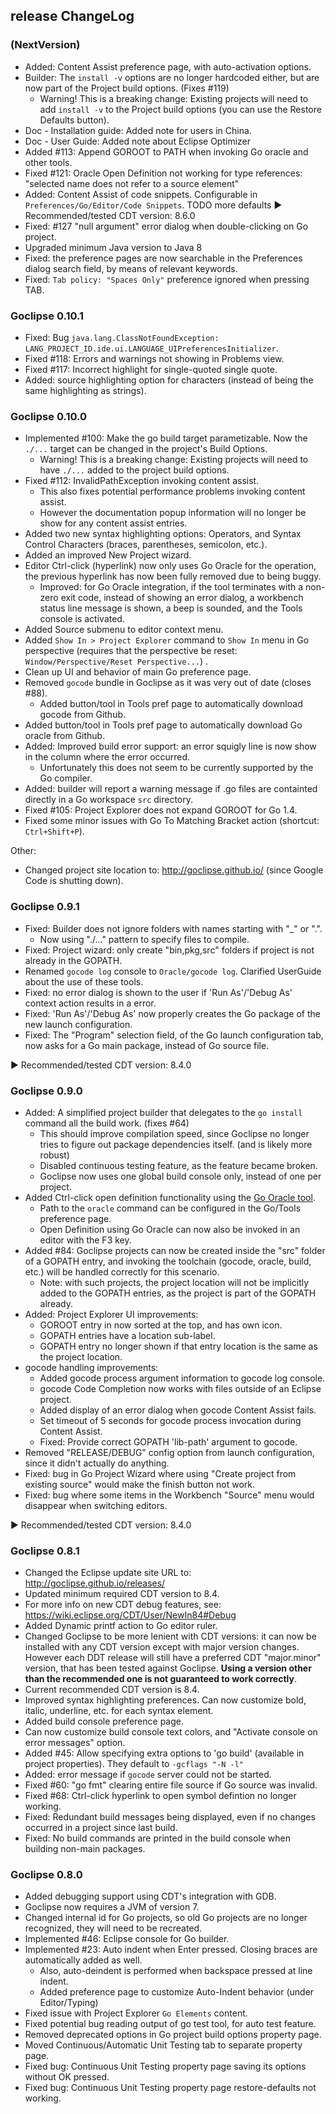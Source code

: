 ## release ChangeLog

### (NextVersion)
 * Added: Content Assist preference page, with auto-activation options.
 * Builder: The `install -v` options are no longer hardcoded either, but are now part of the Project build options. (Fixes #119)
   * Warning! This is a breaking change: Existing projects will need to add `install -v` to the Project build options (you can use the Restore Defaults button).
 * Doc - Installation guide: Added note for users in China.
 * Doc - User Guide: Added note about Eclipse Optimizer
 * Added #113: Append GOROOT to PATH when invoking Go oracle and other tools.
 * Fixed #121: Oracle Open Definition not working for type references: "selected name does not refer to a source element"
 * Added: Content Assist of code snippets. Configurable in `Preferences/Go/Editor/Code Snippets`. TODO more defaults
  ▶ Recommended/tested CDT version: 8.6.0
 * Fixed: #127 "null argument" error dialog when double-clicking on Go project.
 * Upgraded minimum Java version to Java 8
 * Fixed: the preference pages are now searchable in the Preferences dialog search field, by means of relevant keywords.
 * Fixed: `Tab policy: "Spaces Only"` preference ignored when pressing TAB.


### Goclipse 0.10.1
 * Fixed: Bug `java.lang.ClassNotFoundException: LANG_PROJECT_ID.ide.ui.LANGUAGE_UIPreferencesInitializer`.
 * Fixed #118: Errors and warnings not showing in Problems view.
 * Fixed #117: Incorrect highlight for single-quoted single quote.
 * Added: source highlighting option for characters (instead of being the same highlighting as strings).

### Goclipse 0.10.0
 * Implemented #100: Make the go build target parametizable. Now the `./...` target can be changed in the project's Build Options.
   * Warning! This is a breaking change: Existing projects will need to have `./...` added to the project build options.
 * Fixed #112: InvalidPathException invoking content assist. 
   * This also fixes potential performance problems invoking content assist.
   * However the documentation popup information will no longer be show for any content assist entries.
 * Added two new syntax highlighting options: Operators, and Syntax Control Characters (braces, parentheses, semicolon, etc.).
 * Added an improved New Project wizard.
 * Editor Ctrl-click (hyperlink) now only uses Go Oracle for the operation, the previous hyperlink has now been fully removed due to being buggy.
   * Improved: for Go Oracle integration, if the tool terminates with a non-zero exit code, instead of showing an error dialog, 
a workbench status line message is shown, a beep is sounded, and the Tools console is activated.   
 * Added Source submenu to editor context menu.
 * Added `Show In > Project Explorer` command to `Show In` menu in Go perspective (requires that the perspective be reset: `Window/Perspective/Reset Perspective...`) .
 * Clean up UI and behavior of main Go preference page.
 * Removed `gocode` bundle in Goclipse as it was very out of date (closes #88).
   * Added button/tool in Tools pref page to automatically download gocode from Github. 
 * Added button/tool in Tools pref page to automatically download Go oracle from Github. 
 * Added: Improved build error support: an error squigly line is now show in the column where the error occurred.
   * Unfortunately this does not seem to be currently supported by the Go compiler.
 * Added: builder will report a warning message if .go files are containted directly in a Go workspace `src` directory.
 * Fixed #105: Project Explorer does not expand GOROOT for Go 1.4.
 * Fixed some minor issues with Go To Matching Bracket action (shortcut: `Ctrl+Shift+P`).

Other:
 * Changed project site location to: http://goclipse.github.io/ (since Google Code is shutting down).


### Goclipse 0.9.1
 * Fixed: Builder does not ignore folders with names starting with "_" or ".".
   * Now using "./..." pattern to specify files to compile.
 * Fixed: Project wizard: only create "bin,pkg,src" folders if project is not already in the GOPATH.
 * Renamed `gocode log` console to `Oracle/gocode log`. Clarified UserGuide about the use of these tools.
 * Fixed: no error dialog is shown to the user if 'Run As'/'Debug As' context action results in a error.
 * Fixed: 'Run As'/'Debug As' now properly creates the Go package of the new launch configuration.
 * Fixed: The "Program" selection field, of the Go launch configuration tab, now asks for a Go main package, instead of Go source file.
 
▶ Recommended/tested CDT version: 8.4.0

### Goclipse 0.9.0
 * Added: A simplified project builder that delegates to the `go install` command all the build work. (fixes #64)
   * This should improve compilation speed, since Goclipse no longer tries to figure out package dependencies itself. (and is likely more robust)
   * Disabled continuous testing feature, as the feature became broken.
   * Goclipse now uses one global build console only, instead of one per project.
 * Added Ctrl-click open definition functionality using the [Go Oracle tool](http://golang.org/s/oracle-user-manual).
   * Path to the `oracle` command can be configured in the Go/Tools preference page.
   * Open Definition using Go Oracle can now also be invoked in an editor with the F3 key.
 * Added #84: Goclipse projects can now be created inside the "src" folder of a GOPATH entry, and invoking the toolchain (gocode, oracle, build, etc.) will be handled correctly for this scenario.
   * Note: with such projects, the project location will not be implicitly added to the GOPATH entries, as the project is part of the GOPATH already. 
 * Added: Project Explorer UI improvements:
   * GOROOT entry in now sorted at the top, and has own icon.
   * GOPATH entries have a location sub-label.
   * GOPATH entry no longer shown if that entry location is the same as the project location.
 * gocode handling improvements:
   * Added gocode process argument information to gocode log console.
   * gocode Code Completion now works with files outside of an Eclipse project.
   * Added display of an error dialog when gocode Content Assist fails.
   * Set timeout of 5 seconds for gocode process invocation during Content Assist. 
   * Fixed: Provide correct GOPATH 'lib-path' argument to gocode. 
 * Removed "RELEASE/DEBUG" config option from launch configuration, since it didn't actually do anything.
 * Fixed: bug in Go Project Wizard where using "Create project from existing source" would make the finish button not work.
 * Fixed: bug where some items in the Workbench "Source" menu would disappear when switching editors.
 
▶ Recommended/tested CDT version: 8.4.0
 
### Goclipse 0.8.1
 * Changed the Eclipse update site URL to: http://goclipse.github.io/releases/
 * Updated minimum required CDT version to 8.4. 
  * For more info on new CDT debug features, see: https://wiki.eclipse.org/CDT/User/NewIn84#Debug 
  * Added Dynamic printf action to Go editor ruler.
 * Changed Goclipse to be more lenient with CDT versions: it can now be installed with any CDT version except with major version changes. However each DDT release will still have a preferred CDT "major.minor" version, that has been tested against Goclipse. **Using a version other than the recommended one is not guaranteed to work correctly**.
  * Current recommended CDT version is 8.4.
 * Improved syntax highlighting preferences. Can now customize bold, italic, underline, etc. for each syntax element.
 * Added build console preference page. 
  * Can now customize build console text colors, and "Activate console on error messages" option.
 * Added #45: Allow specifying extra options to 'go build' (available in project properties). They default to `-gcflags "-N -l"`
 * Added: error message if `gocode` server could not be started.
 * Fixed #60: "go fmt" clearing entire file source if Go source was invalid.
 * Fixed #68: Ctrl-click hyperlink to open symbol defintion no longer working.
 * Fixed: Redundant build messages being displayed, even if no changes occurred in a project since last build.
 * Fixed: No build commands are printed in the build console when building non-main packages.
 

### Goclipse 0.8.0
 * Added debugging support using CDT's integration with GDB.
 * Goclipse now requires a JVM of version 7. 
 * Changed internal id for Go projects, so old Go projects are no longer recognized, they will need to be recreated.
 * Implemented #46: Eclipse console for Go builder.
 * Implemented #23: Auto indent when Enter pressed. Closing braces are automatically added as well.
   * Also, auto-deindent is performed when backspace pressed at line indent.
   * Added preference page to customize Auto-Indent behavior (under Editor/Typing)
 * Fixed issue with Project Explorer `Go Elements` content.
 * Fixed potential bug reading output of go test tool, for auto test feature.
 * Removed deprecated options in Go project build options property page.
 * Moved Continuous/Automatic Unit Testing tab to separate property page.
  * Fixed bug: Continuous Unit Testing property page saving its options without OK pressed.
  * Fixed bug: Continuous Unit Testing property page restore-defaults not working.